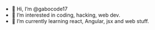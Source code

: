 - 👋 Hi, I’m @gabocode17
- 👀 I’m interested in coding, hacking, web dev.
- 🌱 I’m currently learning react, Angular, jsx and web stuff.

<!---
gabocode17/gabocode17 is a ✨ special ✨ repository because its `README.md` (this file) appears on your GitHub profile.
You can click the Preview link to take a look at your changes.
--->
